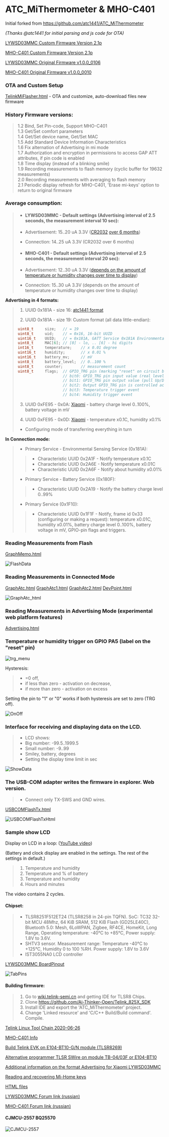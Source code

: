 # ATC_MiThermometer & MHO-C401


Initial forked from https://github.com/atc1441/ATC_MiThermometer

*(Thanks @atc1441 for initial parsing and js code for OTA)*

[LYWSD03MMC Custom Firmware Version 2.1p](https://github.com/pvvx/ATC_MiThermometer/raw/master/ATC_Thermometer21p.bin)

[MHO-C401 Custom Firmware Version 2.1p](https://github.com/pvvx/ATC_MiThermometer/raw/master/MHO_C401_v21p.bin)

[LYWSD03MMC Original Firmware v1.0.0_0106](https://github.com/pvvx/ATC_MiThermometer/raw/master/Original_OTA_Xiaomi_LYWSD03MMC_v1.0.0_0106.bin)

[MHO-C401 Original Firmware v1.0.0_0010](https://github.com/pvvx/ATC_MiThermometer/raw/master/Original_OTA_Xiaomi_MHO_C401_v1.0.0_0010.bin)

### OTA and Custom Setup
[TelinkMiFlasher.html](https://pvvx.github.io/ATC_MiThermometer/TelinkMiFlasher.html) - OTA and customize, auto-download files new firmware

### History Firmware versions:
>1.2  Bind, Set Pin-code, Support MHO-C401<br>
>1.3  Get/Set comfort parameters<br>
>1.4  Get/Set device name, Get/Set MAC<br>
>1.5  Add Standard Device Information Characteristics<br>
>1.6  Fix alternation of Advertising in mi mode<br>
>1.7  Authorization and encryption in permissions to access GAP ATT attributes, if pin code is enabled<br>
>1.8  Time display (instead of a blinking smile)<br>
>1.9  Recording measurements to flash memory (cyclic buffer for 19632 measurements)<br>
>2.0  Recording measurements with averaging to flash memory<br>
>2.1  Periodic display refresh for MHO-C401, 'Erase mi-keys' option to return to original firmware<br>

### Average consumption:
>* #### LYWSD03MMC - Default settings (Advertising interval of 2.5 seconds, the measurement interval 10 sec):
>
>* Advertisement: 15..20 uA 3.3V ([CR2032](https://pvvx.github.io/ATC_MiThermometer/CustPower.html) [over 6 months](https://github.com/pvvx/ATC_MiThermometer/issues/23#issuecomment-766898945))
>
>* Connection: 14..25 uA 3.3V (CR2032 over 6 months)
>
>* #### MHO-C401 - Default settings (Advertising interval of 2.5 seconds, the measurement interval 20 sec):
>
>* Advertisement: 12..30 uA 3.3V ([depends on the amount of temperature or humidity changes over time to display](https://pvvx.github.io/MHO_C401/power_altfw.html))
>
>* Connection: 15..30 uA 3.3V (depends on the amount of temperature or humidity changes over time to display)

**Advertising in 4 formats:**

>1. UUID 0x181A - size 16: [atc1441 format](https://github.com/atc1441/ATC_MiThermometer#advertising-format-of-the-custom-firmware) 
>
>2. UUID 0x181A - size 19: Custom format (all data little-endian):  
>
>   ```c
>   uint8_t     size;   // = 19
>   uint8_t     uid;    // = 0x16, 16-bit UUID
>   uint16_t    UUID;   // = 0x181A, GATT Service 0x181A Environmental Sensing
>   uint8_t     MAC[6]; // [0] - lo, .. [6] - hi digits
>   int16_t     temperature;    // x 0.01 degree
>   uint16_t    humidity;       // x 0.01 %
>   uint16_t    battery_mv;     // mV
>   uint8_t     battery_level;  // 0..100 %
>   uint8_t     counter;        // measurement count
>   uint8_t     flags;  // GPIO_TRG pin (marking "reset" on circuit board) flags: 
>                       // bit0: GPIO_TRG pin input value (real level)
>                       // bit1: GPIO_TRG pin output value (pull Up/Down)
>                       // bit2: Output GPIO_TRG pin is controlled according to the set parameters
>                       // bit3: Temperature trigger event
>                       // bit4: Humidity trigger event
>   ```
>
>3. UUID 0xFE95 - 0x0A: [Xiaomi](https://github.com/pvvx/ATC_MiThermometer/blob/master/InfoMijiaBLE/README.md) - battery charge level 0..100%, battery voltage in mV
>
>4. UUID 0xFE95 - 0x0D: [Xiaomi](https://github.com/pvvx/ATC_MiThermometer/blob/master/InfoMijiaBLE/README.md) - temperature x0.1C, humidity x0.1%
>
>+ Configuring mode of transferring everything in turn 

**In Connection mode:**

>+ Primary Service - Environmental Sensing Service (0x181A):
>> * Characteristic UUID 0x2A1F - Notify temperature x0.1C
>> * Characteristic UUID 0x2A6E - Notify temperature x0.01C
>> * Characteristic UUID 0x2A6F - Notify about humidity x0.01%
>+ Primary Service - Battery Service (0x180F):
>> * Characteristic UUID 0x2A19 - Notify the battery charge level 0..99%
>+ Primary Service (0x1F10):
>> * Characteristic UUID 0x1F1F - Notify, frame id 0x33 (configuring or making a request): temperature x0.01C, humidity x0.01%, battery charge level 0..100%, battery voltage in mV, GPIO-pin flags and triggers.

### Reading Measurements from Flash
[GraphMemo.html](https://pvvx.github.io/ATC_MiThermometer/GraphMemo.html)

![FlashData](https://github.com/pvvx/ATC_MiThermometer/blob/master/img/FlashData.gif)

### Reading Measurements in Connected Mode
[GraphAtc.html](https://pvvx.github.io/ATC_MiThermometer/GraphAtc.html)
[GraphAtc1.html](https://pvvx.github.io/ATC_MiThermometer/GraphAtc1.html)
[GraphAtc2.html](https://pvvx.github.io/ATC_MiThermometer/GraphAtc2.html)
[DevPoint.html](https://pvvx.github.io/ATC_MiThermometer/DevPoint.html)

![GraphAtc_html](https://github.com/pvvx/ATC_MiThermometer/blob/master/img/GraphAtc_html.gif) 

### Reading Measurements in Advertising Mode (experimental web platform features)
[Advertising.html](https://pvvx.github.io/ATC_MiThermometer/Advertising.html)

### Temperature or humidity trigger on GPIO PA5 (label on the "reset" pin)
![trg_menu](https://github.com/pvvx/ATC_MiThermometer/blob/master/img/trg_menu.gif)

Hysteresis: 
> * =0 off, 
> * if less than zero - activation on decrease, 
> * if more than zero - activation on excess

Setting the pin to "1" or "0" works if both hysteresis are set to zero (TRG off). 

![OnOff](https://github.com/pvvx/ATC_MiThermometer/blob/master/img/OnOff.gif)

### Interface for receiving and displaying data on the LCD.
>* LCD shows: 
> * Big number: -99.5..1999.5 
> * Small number: -9..99
> * Smiley, battery, degrees
> * Setting the display time limit in sec

![ShowData](https://github.com/pvvx/ATC_MiThermometer/blob/master/img/ShowData.gif) 

### The USB-COM adapter writes the firmware in explorer. Web version.
>* Connect only TX-SWS and GND wires.

[USBCOMFlashTx.html](https://pvvx.github.io/ATC_MiThermometer/USBCOMFlashTx.html)

![USBCOMFlashTxHtml](https://github.com/pvvx/ATC_MiThermometer/blob/master/img/USBCOMFlashTxHtml.gif)

### Sample show LCD

Display on LCD in a loop: ([YouTube video](https://youtu.be/HzYh1vq8ikM))

(Battery and clock display are enabled in the settings. The rest of the settings in default.)

> 1. Temperature and humidity
> 2. Temperature and % of battery
> 3. Temperature and humidity
> 4. Hours and minutes

The video contains 2 cycles.

#### Chipset:
> * TLSR8251F512ET24 (TLSR8258 in 24-pin TQFN). SoC: TC32 32-bit MCU 48Mhz, 64 KiB SRAM, 512 KiB Flash (GD25LE40C), Bluetooth 5.0: Mesh, 6LoWPAN, Zigbee, RF4CE, HomeKit, Long Range, Operating temperature: -40°C to +85°C, Power supply: 1.8V to 3.6V.
> * SHTV3 sensor. Measurement range: Temperature -40°C to +125°C, Humidity 0 to 100 %RH. Power supply: 1.8V to 3.6V
> * IST3055NA0 LCD controller 

[LYWSD03MMC BoardPinout](https://github.com/pvvx/ATC_MiThermometer/blob/master/BoardPinout)

![TabPins](https://github.com/pvvx/ATC_MiThermometer/blob/master/BoardPinout/TabPins.gif)

#### Building firmware:
> 1. Go to [wiki.telink-semi.cn](http://wiki.telink-semi.cn/wiki/IDE-and-Tools/IDE-for-TLSR8-Chips/) and getting IDE for TLSR8 Chips.
> 2. Clone https://github.com/Ai-Thinker-Open/Telink_825X_SDK
> 3. Install IDE and export the 'ATC_MiThermometer' project.
> 4. Change 'Linked resource' and 'C/C++ Build/Build command'. Compile.

[Telink Linux Tool Chain 2020-06-26](https://yadi.sk/d/pt_qTBB-t24i9A)

[MHO-C401 Info](https://pvvx.github.io/MHO_C401/)

[Build Telink EVK on E104-BT10-G/N module (TLSR8269)](https://github.com/pvvx/TLSR8269-EVK)

[Alternative programmer TLSR SWire on module TB-04/03F or E104-BT10](https://github.com/pvvx/TLSRPGM)

[Additional information on the format Advertising for Xiaomi LYWSD03MMC](https://github.com/Magalex2x14/LYWSD03MMC-info)

[Reading and recovering Mi-Home keys](https://github.com/pvvx/ATC_MiThermometer/blob/master/img/)

[HTML files](https://github.com/pvvx/pvvx.github.io/tree/master/ATC_MiThermometer)

[LYWSD03MMC Forum link (russian)](https://esp8266.ru/forum/threads/tlsr8251-lcd-termometr-lywsd03mmc-xiaomi-bluetooth-termometr.5263/)

[MHO-C401 Forum link (russian)](https://esp8266.ru/forum/threads/tlsr8251f512et24-e-inc-display-termometr-mho-c401-bluetooth-termometr.5446/)

#### CJMCU-2557 BQ25570

![CJMCU-2557](https://raw.githubusercontent.com/pvvx/pvvx.github.io/master/ATC_MiThermometer/img/CJMCU-2557.jpg)


